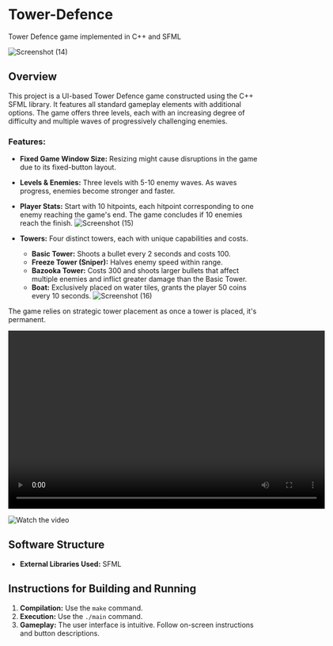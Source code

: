 # Tower-Defence
Tower Defence game implemented in C++ and SFML

![Screenshot (14)](https://github.com/eralds/Tower-Defence/assets/94328315/5bb33043-6f79-4e69-a9c0-d854abf12b89)

## Overview

This project is a UI-based Tower Defence game constructed using the C++ SFML library. It features all standard gameplay elements with additional options. The game offers three levels, each with an increasing degree of difficulty and multiple waves of progressively challenging enemies. 

### Features:


- **Fixed Game Window Size:** Resizing might cause disruptions in the game due to its fixed-button layout.
- **Levels & Enemies:** Three levels with 5-10 enemy waves. As waves progress, enemies become stronger and faster.
- **Player Stats:** Start with 10 hitpoints, each hitpoint corresponding to one enemy reaching the game's end. The game concludes if 10 enemies reach the finish.
![Screenshot (15)](https://github.com/eralds/Tower-Defence/assets/94328315/eaae2d1e-9fac-4820-a751-086447aa18c9)

- **Towers:** Four distinct towers, each with unique capabilities and costs. 
  - **Basic Tower:** Shoots a bullet every 2 seconds and costs 100.
  - **Freeze Tower (Sniper):** Halves enemy speed within range.
  - **Bazooka Tower:** Costs 300 and shoots larger bullets that affect multiple enemies and inflict greater damage than the Basic Tower.
  - **Boat:** Exclusively placed on water tiles, grants the player 50 coins every 10 seconds.
![Screenshot (16)](https://github.com/eralds/Tower-Defence/assets/94328315/4240ded3-0742-4717-8ed7-8021760a2185)

The game relies on strategic tower placement as once a tower is placed, it's permanent.

<video width="640" height="360" controls>
  <source src="https://github.com/user-attachments/assets/04af66cf-dfe0-4141-86f9-f77953c99cd8" type="video/mp4">
  Your browser does not support the video tag.
</video>

![Watch the video](https://github.com/user-attachments/assets/04af66cf-dfe0-4141-86f9-f77953c99cd8)

## Software Structure

- **External Libraries Used:** SFML

## Instructions for Building and Running

1. **Compilation:** Use the `make` command.
2. **Execution:** Use the `./main` command.
3. **Gameplay:** The user interface is intuitive. Follow on-screen instructions and button descriptions.
